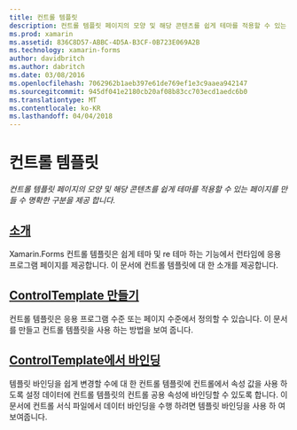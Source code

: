 ```yaml
---
title: 컨트롤 템플릿
description: 컨트롤 템플릿 페이지의 모양 및 해당 콘텐츠를 쉽게 테마를 적용할 수 있는 페이지를 만들 수 명확한 구분을 제공 합니다.
ms.prod: xamarin
ms.assetid: 836C8D57-ABBC-4D5A-B3CF-0B723E069A2B
ms.technology: xamarin-forms
author: davidbritch
ms.author: dabritch
ms.date: 03/08/2016
ms.openlocfilehash: 7062962b1aeb397e61de769ef1e3c9aaea942147
ms.sourcegitcommit: 945df041e2180cb20af08b83cc703ecd1aedc6b0
ms.translationtype: MT
ms.contentlocale: ko-KR
ms.lasthandoff: 04/04/2018
---
```

# <a name="control-templates"></a>컨트롤 템플릿

_컨트롤 템플릿 페이지의 모양 및 해당 콘텐츠를 쉽게 테마를 적용할 수 있는 페이지를 만들 수 명확한 구분을 제공 합니다._

## <a name="introductionintroductionmd"></a>[소개](introduction.md)

Xamarin.Forms 컨트롤 템플릿은 쉽게 테마 및 re 테마 하는 기능에서 런타임에 응용 프로그램 페이지를 제공합니다. 이 문서에 컨트롤 템플릿에 대 한 소개를 제공합니다.

## <a name="creating-a-controltemplatecreatingmd"></a>[ControlTemplate 만들기](creating.md)

컨트롤 템플릿은 응용 프로그램 수준 또는 페이지 수준에서 정의할 수 있습니다. 이 문서를 만들고 컨트롤 템플릿을 사용 하는 방법을 보여 줍니다.

## <a name="binding-from-a-controltemplatetemplate-bindingmd"></a>[ControlTemplate에서 바인딩](template-binding.md)

템플릿 바인딩을 쉽게 변경할 수에 대 한 컨트롤 템플릿에 컨트롤에서 속성 값을 사용 하도록 설정 데이터에 컨트롤 템플릿의 컨트롤 공용 속성에 바인딩할 수 있도록 합니다. 이 문서에 컨트롤 서식 파일에서 데이터 바인딩을 수행 하려면 템플릿 바인딩을 사용 하 여 보여줍니다.

